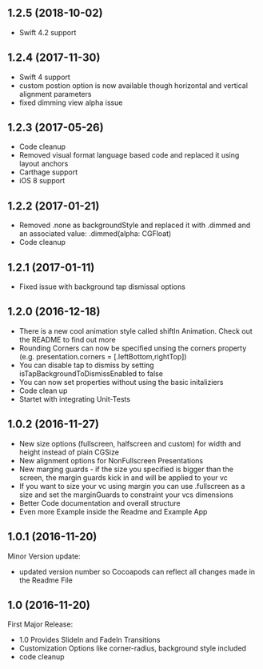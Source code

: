 ## 1.2.5 (2018-10-02)
- Swift 4.2 support

## 1.2.4 (2017-11-30)
- Swift 4 support
- custom postion option is now available though horizontal and vertical alignment parameters
- fixed dimming view alpha issue

## 1.2.3 (2017-05-26)
- Code cleanup 
- Removed visual format language based code and replaced it using layout anchors
- Carthage support 
- iOS 8 support

## 1.2.2 (2017-01-21)
- Removed .none as backgroundStyle and replaced it with .dimmed and an associated value: .dimmed(alpha: CGFloat)
- Code cleanup 

## 1.2.1 (2017-01-11)
- Fixed issue with background tap dismissal options

## 1.2.0 (2016-12-18)
- There is a new cool animation style called shiftIn Animation. Check out the README to find out more
- Rounding Corners can now be specified unsing the corners property (e.g. presentation.corners = [.leftBottom,rightTop])
- You can disable tap to dismiss by setting isTapBackgroundToDismissEnabled to false
- You can now set properties without using the basic initaliziers
- Code clean up 
- Startet with integrating Unit-Tests


## 1.0.2 (2016-11-27)

  - New size options (fullscreen, halfscreen and custom) for width and height instead of plain CGSize
  - New alignment options for NonFullscreen Presentations
  - New marging guards - if the size you specified is bigger than the screen, the margin guards kick in and will be applied to your vc
  - If you want to size your vc using margin you can use .fullscreen as a size and set the marginGuards to constraint your vcs dimensions
  - Better Code documentation and overall structure
  - Even more Example inside the Readme and Example App

## 1.0.1 (2016-11-20)

Minor Version update:

  - updated version number so Cocoapods can reflect all changes made in the Readme File

## 1.0 (2016-11-20)

First Major Release:

  - 1.0 Provides SlideIn and FadeIn Transitions
  - Customization Options like corner-radius, background style included
  - code cleanup 
